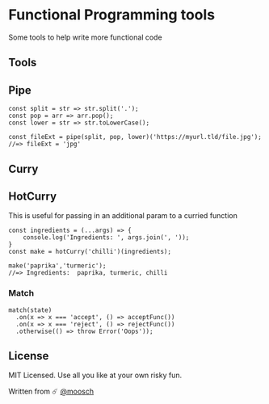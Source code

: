 # Functional Programming tools
Some tools to help write more functional code

## Tools

## Pipe
```
const split = str => str.split('.');
const pop = arr => arr.pop();
const lower = str => str.toLowerCase();

const fileExt = pipe(split, pop, lower)('https://myurl.tld/file.jpg');
//=> fileExt = 'jpg'
```

## Curry

## HotCurry
This is useful for passing in an additional param to a curried function
```
const ingredients = (...args) => {
	console.log('Ingredients: ', args.join(', '));
}
const make = hotCurry('chilli')(ingredients);

make('paprika','turmeric');
//=> Ingredients:  paprika, turmeric, chilli
```

### Match
```
match(state)
  .on(x => x === 'accept', () => acceptFunc())
  .on(x => x === 'reject', () => rejectFunc())
  .otherwise(() => throw Error('Oops'));
```

## License

MIT Licensed.
Use all you like at your own risky fun.

Written from ☄️ [@moosch](https://github.com/moosch)

